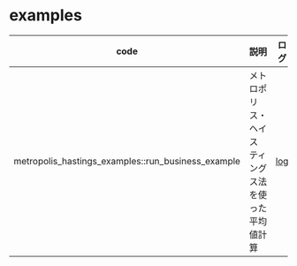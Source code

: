 # examples


| code | 説明 | ログ |
| ---- | ---- | ---- |
| metropolis_hastings_examples::run_business_example  | メトロポリス・ヘイスティングス法を使った平均値計算 | [log](logs/run_business_example/run_business_example/output.txt) |